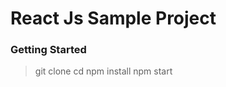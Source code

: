 # React Js Sample Project

### Getting Started

> git clone 
> cd <filename>
> npm install
> npm start
```
